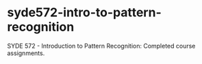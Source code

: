 # syde572-intro-to-pattern-recognition
SYDE 572  - Introduction to Pattern Recognition: Completed course assignments.
